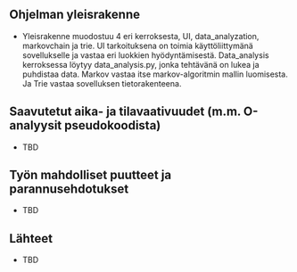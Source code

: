 
## Ohjelman yleisrakenne
 - Yleisrakenne muodostuu 4 eri kerroksesta, UI, data_analyzation, markovchain ja trie. UI tarkoituksena on 
 toimia käyttöliittymänä sovellukselle ja vastaa eri luokkien hyödyntämisestä. Data_analysis kerroksessa löytyy
 data_analysis.py, jonka tehtävänä on lukea ja puhdistaa data.  Markov vastaa itse markov-algoritmin mallin luomisesta. 
 Ja Trie vastaa sovelluksen tietorakenteena. 
 
 ## Saavutetut aika- ja tilavaativuudet (m.m. O-analyysit pseudokoodista)
  - TBD
 ## Työn mahdolliset puutteet ja parannusehdotukset
  - TBD
 ## Lähteet
  - TBD
